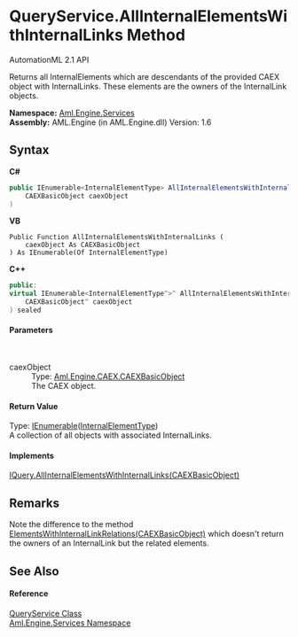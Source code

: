 # QueryService.AllInternalElementsWithInternalLinks Method 
AutomationML 2.1 API 

Returns all InternalElements which are descendants of the provided CAEX object with InternalLinks. These elements are the owners of the InternalLink objects.

**Namespace:**&nbsp;<a href="N_Aml_Engine_Services">Aml.Engine.Services</a><br />**Assembly:**&nbsp;AML.Engine (in AML.Engine.dll) Version: 1.6

## Syntax

**C#**<br />
``` C#
public IEnumerable<InternalElementType> AllInternalElementsWithInternalLinks(
	CAEXBasicObject caexObject
)
```

**VB**<br />
``` VB
Public Function AllInternalElementsWithInternalLinks ( 
	caexObject As CAEXBasicObject
) As IEnumerable(Of InternalElementType)
```

**C++**<br />
``` C++
public:
virtual IEnumerable<InternalElementType^>^ AllInternalElementsWithInternalLinks(
	CAEXBasicObject^ caexObject
) sealed
```


#### Parameters
&nbsp;<dl><dt>caexObject</dt><dd>Type: <a href="T_Aml_Engine_CAEX_CAEXBasicObject">Aml.Engine.CAEX.CAEXBasicObject</a><br />The CAEX object.</dd></dl>

#### Return Value
Type: <a href="https://docs.microsoft.com/dotnet/api/system.collections.generic.ienumerable-1" target="_parent" rel="noopener noreferrer">IEnumerable</a>(<a href="T_Aml_Engine_CAEX_InternalElementType">InternalElementType</a>)<br />A collection of all objects with associated InternalLinks.

#### Implements
<a href="M_Aml_Engine_Services_Interfaces_IQuery_AllInternalElementsWithInternalLinks">IQuery.AllInternalElementsWithInternalLinks(CAEXBasicObject)</a><br />

## Remarks
Note the difference to the method <a href="M_Aml_Engine_Services_QueryService_ElementsWithInternalLinkRelations">ElementsWithInternalLinkRelations(CAEXBasicObject)</a> which doesn't return the owners of an InternalLink but the related elements.

## See Also


#### Reference
<a href="T_Aml_Engine_Services_QueryService">QueryService Class</a><br /><a href="N_Aml_Engine_Services">Aml.Engine.Services Namespace</a><br />